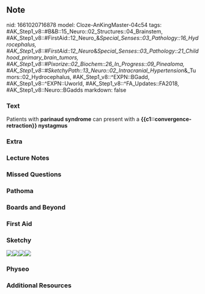 ## Note
nid: 1661020716878
model: Cloze-AnKingMaster-04c54
tags: #AK_Step1_v8::#B&B::15_Neuro::02_Structures::04_Brainstem, #AK_Step1_v8::#FirstAid::12_Neuro_&_Special_Senses::03_Pathology::16_Hydrocephalus, #AK_Step1_v8::#FirstAid::12_Neuro_&_Special_Senses::03_Pathology::21_Childhood_primary_brain_tumors, #AK_Step1_v8::#Pixorize::02_Biochem::26_In_Progress::09_Pinealoma, #AK_Step1_v8::#SketchyPath::13_Neuro::02_Intracranial_Hypertension_&_Tumors::02_Hydrocephalus, #AK_Step1_v8::^EXPN::BGadd, #AK_Step1_v8::^EXPN::Uworld, #AK_Step1_v8::^FA_Updates::FA2018, #AK_Step1_v8::Neuro::BGadds
markdown: false

### Text
Patients with <b>parinaud syndrome</b> can present with a
<b>{{c1::convergence-retraction}} nystagmus</b>

### Extra


### Lecture Notes


### Missed Questions


### Pathoma


### Boards and Beyond


### First Aid


### Sketchy
<img src=
"Screen%20Shot%202020-03-08%20at%208.35.34%20PM.JPG"><img src= 
"Screen%20Shot%202020-03-08%20at%208.35.41%20PM.JPG"><img src= 
"Zoverall%20picture%20(92)_1566160514431.JPG"><img src=
"001984.jpg">

### Physeo


### Additional Resources

